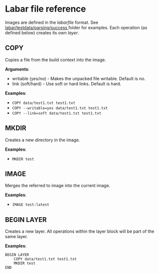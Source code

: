 # Labar file reference
Images are defined in the _labarfile_ format. See [labar/testdata/parsing/success ](./labar/testdata/parsing/success) folder for examples. Each operation (as defined below) creates its own _layer_.

## COPY
Copies a file from the build context into the image.

**Arguments**:

* writable (yes/no) - Makes the unpacked file writable. Default is no.
* link (soft/hard) - Use soft or hard links. Default is hard.

**Examples**:

* `COPY data/test1.txt test1.txt`
* `COPY --writable=yes data/test1.txt test1.txt`
* `COPY --link=soft data/test1.txt test1.txt`

## MKDIR
Creates a new directory in the image.

**Examples**:

* `MKDIR test`

## IMAGE
Merges the referred to image into the current image.

**Examples**:

* `IMAGE test:latest`

## BEGIN LAYER
Creates a new layer. All operations within the layer block will be part of the same layer.

**Examples**:

```
BEGIN LAYER
    COPY data/test1.txt test1.txt
    MKDIR test
END
```
